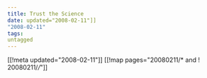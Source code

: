 ```yaml
---
title: Trust the Science
date: updated="2008-02-11"]]
"2008-02-11"
tags:
untagged
---
```

[[!meta updated="2008-02-11"]]
[[!map pages="20080211/* and ! 20080211/*/*"]]

